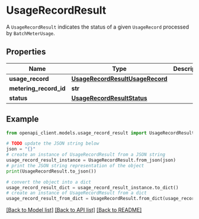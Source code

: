 # UsageRecordResult

A <code>UsageRecordResult</code> indicates the status of a given <code>UsageRecord</code> processed by <code>BatchMeterUsage</code>.

## Properties

Name | Type | Description | Notes
------------ | ------------- | ------------- | -------------
**usage_record** | [**UsageRecordResultUsageRecord**](UsageRecordResultUsageRecord.md) |  | [optional] 
**metering_record_id** | **str** |  | [optional] 
**status** | [**UsageRecordResultStatus**](UsageRecordResultStatus.md) |  | [optional] 

## Example

```python
from openapi_client.models.usage_record_result import UsageRecordResult

# TODO update the JSON string below
json = "{}"
# create an instance of UsageRecordResult from a JSON string
usage_record_result_instance = UsageRecordResult.from_json(json)
# print the JSON string representation of the object
print(UsageRecordResult.to_json())

# convert the object into a dict
usage_record_result_dict = usage_record_result_instance.to_dict()
# create an instance of UsageRecordResult from a dict
usage_record_result_from_dict = UsageRecordResult.from_dict(usage_record_result_dict)
```
[[Back to Model list]](../README.md#documentation-for-models) [[Back to API list]](../README.md#documentation-for-api-endpoints) [[Back to README]](../README.md)


